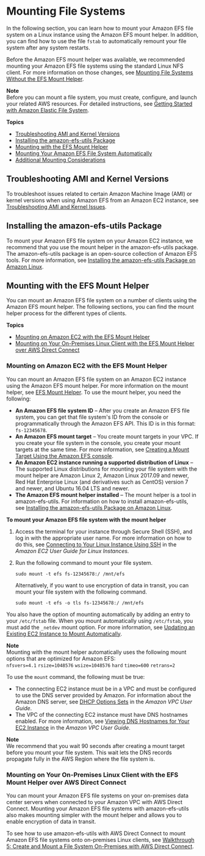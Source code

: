 # Mounting File Systems<a name="mounting-fs"></a>

In the following section, you can learn how to mount your Amazon EFS file system on a Linux instance using the Amazon EFS mount helper\. In addition, you can find how to use the file `fstab` to automatically remount your file system after any system restarts\.

Before the Amazon EFS mount helper was available, we recommended mounting your Amazon EFS file systems using the standard Linux NFS client\. For more information on those changes, see [Mounting File Systems Without the EFS Mount Helper](mounting-fs-old.md)\.

**Note**  
Before you can mount a file system, you must create, configure, and launch your related AWS resources\. For detailed instructions, see [Getting Started with Amazon Elastic File System](getting-started.md)\.

**Topics**
+ [Troubleshooting AMI and Kernel Versions](#ami-kernel-versions-troubleshooting)
+ [Installing the amazon\-efs\-utils Package](#mounting-fs-install-amazon-efs-utils)
+ [Mounting with the EFS Mount Helper](#mounting-fs-mount-helper)
+ [Mounting Your Amazon EFS File System Automatically](mount-fs-auto-mount-onreboot.md)
+ [Additional Mounting Considerations](mounting-fs-mount-cmd-general.md)

## Troubleshooting AMI and Kernel Versions<a name="ami-kernel-versions-troubleshooting"></a>

To troubleshoot issues related to certain Amazon Machine Image \(AMI\) or kernel versions when using Amazon EFS from an Amazon EC2 instance, see [Troubleshooting AMI and Kernel Issues](troubleshooting.md#troubleshooting-efs-ami-kernel)\.

## Installing the amazon\-efs\-utils Package<a name="mounting-fs-install-amazon-efs-utils"></a>

To mount your Amazon EFS file system on your Amazon EC2 instance, we recommend that you use the mount helper in the amazon\-efs\-utils package\. The amazon\-efs\-utils package is an open\-source collection of Amazon EFS tools\. For more information, see [Installing the amazon\-efs\-utils Package on Amazon Linux](using-amazon-efs-utils.md#installing-amazon-efs-utils)\.

## Mounting with the EFS Mount Helper<a name="mounting-fs-mount-helper"></a>

You can mount an Amazon EFS file system on a number of clients using the Amazon EFS mount helper\. The following sections, you can find the mount helper process for the different types of clients\.

**Topics**
+ [Mounting on Amazon EC2 with the EFS Mount Helper](#mounting-fs-mount-helper-ec2)
+ [Mounting on Your On\-Premises Linux Client with the EFS Mount Helper over AWS Direct Connect](#mounting-fs-mount-helper-direct)

### Mounting on Amazon EC2 with the EFS Mount Helper<a name="mounting-fs-mount-helper-ec2"></a>

You can mount an Amazon EFS file system on an Amazon EC2 instance using the Amazon EFS mount helper\. For more information on the mount helper, see [EFS Mount Helper](using-amazon-efs-utils.md#efs-mount-helper)\. To use the mount helper, you need the following:
+ **An Amazon EFS file system ID** – After you create an Amazon EFS file system, you can get that file system's ID from the console or programmatically through the Amazon EFS API\. This ID is in this format: `fs-12345678`\.
+ **An Amazon EFS mount target** – You create mount targets in your VPC\. If you create your file system in the console, you create your mount targets at the same time\. For more information, see [Creating a Mount Target Using the Amazon EFS console](accessing-fs.md#create-mount-target-console)\.
+ **An Amazon EC2 instance running a supported distribution of Linux** – The supported Linux distributions for mounting your file system with the mount helper are Amazon Linux 2, Amazon Linux 2017\.09 and newer, Red Hat Enterprise Linux \(and derivatives such as CentOS\) version 7 and newer, and Ubuntu 16\.04 LTS and newer\.
+ **The Amazon EFS mount helper installed** – The mount helper is a tool in amazon\-efs\-utils\. For information on how to install amazon\-efs\-utils, see [Installing the amazon\-efs\-utils Package on Amazon Linux](using-amazon-efs-utils.md#installing-amazon-efs-utils)\.

**To mount your Amazon EFS file system with the mount helper**

1. Access the terminal for your instance through Secure Shell \(SSH\), and log in with the appropriate user name\. For more information on how to do this, see [Connecting to Your Linux Instance Using SSH](http://docs.aws.amazon.com/AWSEC2/latest/UserGuide/AccessingInstancesLinux.html) in the *Amazon EC2 User Guide for Linux Instances\.*

1. Run the following command to mount your file system\.

   ```
   sudo mount -t efs fs-12345678:/ /mnt/efs
   ```

   Alternatively, if you want to use encryption of data in transit, you can mount your file system with the following command\.

   ```
   sudo mount -t efs -o tls fs-12345678:/ /mnt/efs
   ```

You also have the option of mounting automatically by adding an entry to your `/etc/fstab` file\. When you mount automatically using `/etc/fstab`, you must add the `_netdev` mount option\. For more information, see [Updating an Existing EC2 Instance to Mount Automatically](mount-fs-auto-mount-onreboot.md#mount-fs-auto-mount-update-fstab)\.

**Note**  
Mounting with the mount helper automatically uses the following mount options that are optimized for Amazon EFS:  
`nfsvers=4.1`
`rsize=1048576`
`wsize=1048576`
`hard`
`timeo=600`
`retrans=2`

To use the `mount` command, the following must be true:
+ The connecting EC2 instance must be in a VPC and must be configured to use the DNS server provided by Amazon\. For information about the Amazon DNS server, see [DHCP Options Sets](http://docs.aws.amazon.com/vpc/latest/userguide/VPC_DHCP_Options.html) in the *Amazon VPC User Guide*\. 
+ The VPC of the connecting EC2 instance must have DNS hostnames enabled\. For more information, see [Viewing DNS Hostnames for Your EC2 Instance](http://docs.aws.amazon.com/vpc/latest/userguide/vpc-dns.html#vpc-dns-viewing) in the *Amazon VPC User Guide*\. 

**Note**  
We recommend that you wait 90 seconds after creating a mount target before you mount your file system\. This wait lets the DNS records propagate fully in the AWS Region where the file system is\.

### Mounting on Your On\-Premises Linux Client with the EFS Mount Helper over AWS Direct Connect<a name="mounting-fs-mount-helper-direct"></a>

You can mount your Amazon EFS file systems on your on\-premises data center servers when connected to your Amazon VPC with AWS Direct Connect\. Mounting your Amazon EFS file systems with amazon\-efs\-utils also makes mounting simpler with the mount helper and allows you to enable encryption of data in transit\. 

To see how to use amazon\-efs\-utils with AWS Direct Connect to mount Amazon EFS file systems onto on\-premises Linux clients, see [Walkthrough 5: Create and Mount a File System On\-Premises with AWS Direct Connect](efs-onpremises.md)\.